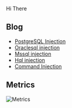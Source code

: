 Hi There 

## Blog
<!-- BLOG-POST-LIST:START -->
- [PostgreSQL Injection](https://payloadsallthethings.web.app/PostgreSQL-Injection/)
- [Oraclesql injection](https://payloadsallthethings.web.app/OracleSQL-Injection/)
- [Mssql injection](https://payloadsallthethings.web.app/MSSQL-Injection/)
- [Hql injection](https://payloadsallthethings.web.app/HQL-Injection/)
- [Command Injection](https://payloadsallthethings.web.app/Command-Injection/)
<!-- BLOG-POST-LIST:END -->

## Metrics
![Metrics](https://metrics.lecoq.io/zxce3)
